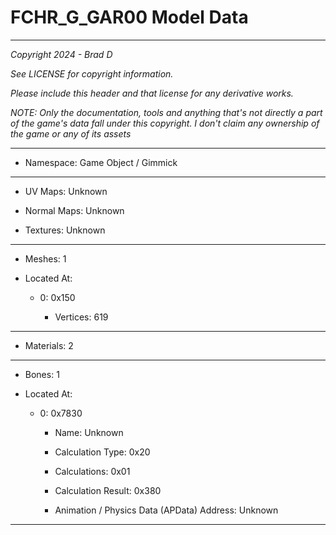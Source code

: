 # FCHR_G_GAR00 Model Data

---

*Copyright 2024 - Brad D*

*See LICENSE for copyright information.*

*Please include this header and that license for any derivative works.*

*NOTE: Only the documentation, tools and anything that's not directly a part of the game's data fall under this copyright. I don't claim any ownership of the game or any of its assets*

---

* Namespace: Game Object / Gimmick

---

* UV Maps: Unknown

* Normal Maps: Unknown

* Textures: Unknown

---

* Meshes: 1

* Located At:

  * 0: 0x150

    * Vertices: 619

---

* Materials: 2

---

* Bones: 1

* Located At:

  * 0: 0x7830

    * Name: Unknown

    * Calculation Type: 0x20

    * Calculations: 0x01

    * Calculation Result: 0x380

    * Animation / Physics Data (APData) Address: Unknown

---

